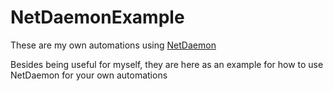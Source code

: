 # NetDaemonExample

These are my own automations using [NetDaemon](https://netdaemon.xyz/) 

Besides being useful for myself, they are here as an example for how to use NetDaemon for your own automations